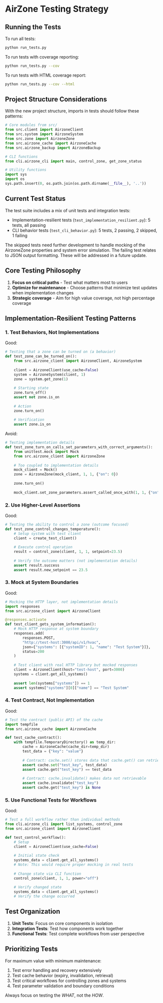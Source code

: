 # AirZone Testing Strategy

## Running the Tests

To run all tests:

```bash
python run_tests.py
```

To run tests with coverage reporting:

```bash
python run_tests.py --cov
```

To run tests with HTML coverage report:

```bash
python run_tests.py --cov --html
```

## Project Structure Considerations

With the new project structure, imports in tests should follow these patterns:

```python
# Core modules from src/
from src.client import AirzoneClient
from src.system import AirzoneSystem
from src.zone import AirzoneZone
from src.airzone_cache import AirzoneCache
from src.airzone_backup import AirzoneBackup

# CLI functions
from cli.airzone_cli import main, control_zone, get_zone_status

# Utility functions
import sys
import os
sys.path.insert(0, os.path.join(os.path.dirname(__file__), '..'))
```

## Current Test Status

The test suite includes a mix of unit tests and integration tests:

- Implementation-resilient tests (`test_implementation_resilient.py`): 5 tests, all passing
- CLI behavior tests (`test_cli_behavior.py`): 5 tests, 2 passing, 2 skipped, 1 failing

The skipped tests need further development to handle mocking of the AirzoneZone properties and system error simulation. The failing test relates to JSON output formatting. These will be addressed in a future update.

## Core Testing Philosophy

1. **Focus on critical paths** - Test what matters most to users
2. **Optimize for maintenance** - Choose patterns that minimize test updates when implementation changes
3. **Strategic coverage** - Aim for high value coverage, not high percentage coverage

## Implementation-Resilient Testing Patterns

### 1. Test Behaviors, Not Implementations

Good:
```python
# Testing that a zone can be turned on (a behavior)
def test_zone_can_be_turned_on():
    from src.airzone_client import AirzoneClient, AirzoneSystem
    
    client = AirzoneClient(use_cache=False)
    system = AirzoneSystem(client, 1)
    zone = system.get_zone(1)
    
    # Starting state
    zone.turn_off()
    assert not zone.is_on
    
    # Action
    zone.turn_on()
    
    # Verification
    assert zone.is_on
```

Avoid:
```python
# Testing implementation details
def test_zone_turn_on_calls_set_parameters_with_correct_arguments():
    from unittest.mock import Mock
    from src.airzone_client import AirzoneZone
    
    # Too coupled to implementation details
    mock_client = Mock()
    zone = AirzoneZone(mock_client, 1, 1, {"on": 0})
    
    zone.turn_on()
    
    mock_client.set_zone_parameters.assert_called_once_with(1, 1, {"on": 1})
```

### 2. Use Higher-Level Assertions

Good:
```python
# Testing the ability to control a zone (outcome focused)
def test_zone_control_changes_temperature():
    # Setup system with test client
    client = create_test_client()
    
    # Execute control operation
    result = control_zone(client, 1, 1, setpoint=23.5)
    
    # Verify the outcome matters (not implementation details)
    assert result.success
    assert result.new_setpoint == 23.5
```

### 3. Mock at System Boundaries

Good:
```python
# Mocking the HTTP layer, not implementation details
import responses
from src.airzone_client import AirzoneClient

@responses.activate
def test_client_gets_system_information():
    # Mock HTTP response at system boundary
    responses.add(
        responses.POST, 
        "http://test-host:3000/api/v1/hvac",
        json={"systems": [{"systemID": 1, "name": "Test System"}]}, 
        status=200
    )
    
    # Test client with real HTTP library but mocked responses
    client = AirzoneClient(host="test-host", port=3000)
    systems = client.get_all_systems()
    
    assert len(systems["systems"]) == 1
    assert systems["systems"][0]["name"] == "Test System"
```

### 4. Test Contract, Not Implementation

Good:
```python
# Test the contract (public API) of the cache
import tempfile
from src.airzone_cache import AirzoneCache

def test_cache_contract():
    with tempfile.TemporaryDirectory() as temp_dir:
        cache = AirzoneCache(cache_dir=temp_dir)
        test_data = {"key": "value"}
        
        # Contract: cache.set() stores data that cache.get() can retrieve
        assert cache.set("test_key", test_data)
        assert cache.get("test_key") == test_data
        
        # Contract: cache.invalidate() makes data not retrievable
        assert cache.invalidate("test_key")
        assert cache.get("test_key") is None
```

### 5. Use Functional Tests for Workflows

Good:
```python
# Test a full workflow rather than individual methods
from cli.airzone_cli import list_systems, control_zone
from src.airzone_client import AirzoneClient

def test_control_workflow():
    # Setup
    client = AirzoneClient(use_cache=False)
    
    # Initial state check
    systems_data = client.get_all_systems()
    # Note: This would require proper mocking in real tests
    
    # Change state via CLI function
    control_zone(client, 1, 1, power="off")
    
    # Verify changed state
    systems_data = client.get_all_systems()
    # Verify the change occurred
```

## Test Organization

1. **Unit Tests**: Focus on core components in isolation
2. **Integration Tests**: Test how components work together
3. **Functional Tests**: Test complete workflows from user perspective

## Prioritizing Tests

For maximum value with minimum maintenance:

1. Test error handling and recovery extensively
2. Test cache behavior (expiry, invalidation, retrieval)
3. Test critical workflows for controlling zones and systems
4. Test parameter validation and boundary conditions

Always focus on testing the *WHAT*, not the *HOW*.